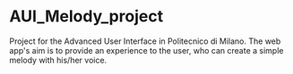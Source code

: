 # AUI_Melody_project
Project for the Advanced User Interface in Politecnico di Milano. The web app's aim is to provide an experience to the user, who can create a simple melody with his/her voice.

